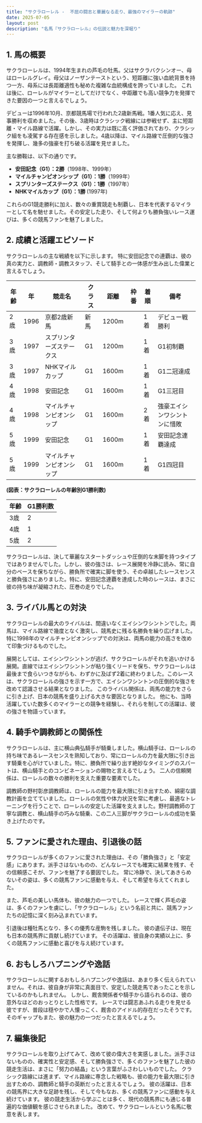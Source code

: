 ```yaml
---
title: "サクラローレル -  不屈の闘志と華麗なる走り、最強のマイラーの軌跡"
date: 2025-07-05
layout: post
description: "名馬『サクラローレル』の伝説と魅力を深堀り"
---
```


## 1. 馬の概要

サクラローレルは、1994年生まれの芦毛の牡馬。父はサクラバクシンオー、母はローレルグレイ。母父はノーザンテーストという、短距離に強い血統背景を持つ一方、母系には長距離適性も秘めた複雑な血統構成を誇っていました。  これは後に、ローレルがマイラーとしてだけでなく、中距離でも高い競争力を発揮できた要因の一つと言えるでしょう。

デビューは1996年10月、京都競馬場で行われた2歳新馬戦。1番人気に応え、見事勝利を収めました。その後、3歳時はクラシック戦線には参戦せず、主に短距離・マイル路線で活躍。しかし、その実力は既に高く評価されており、クラシック組をも凌駕する存在感を示しました。4歳以降は、マイル路線で圧倒的な強さを発揮し、幾多の強豪を打ち破る活躍を見せました。

主な勝鞍は、以下の通りです。

* **安田記念（G1）：2勝**（1998年、1999年）
* **マイルチャンピオンシップ（G1）：1勝**（1999年）
* **スプリンターズステークス（G1）：1勝**（1997年）
* **NHKマイルカップ（G1）：1勝** (1997年)


これらのG1競走勝利に加え、数々の重賞競走も制覇し、日本を代表するマイラーとして名を馳せました。その安定した走り、そして何よりも勝負強いレース運びは、多くの競馬ファンを魅了しました。


## 2. 成績と活躍エピソード

サクラローレルの主な戦績を以下に示します。  特に安田記念での連覇は、彼の真の実力と、調教師・調教スタッフ、そして騎手との一体感が生み出した偉業と言えるでしょう。

| 年齢 | 年 | 競走名 | クラス | 距離 | 枠番 | 着順 | 備考 |
|---|---|---|---|---|---|---|---|
| 2歳 | 1996 | 京都2歳新馬 | 新馬 | 1200m |  | 1着 | デビュー戦勝利 |
| 3歳 | 1997 | スプリンターズステークス | G1 | 1200m |  | 1着 | G1初制覇 |
| 3歳 | 1997 | NHKマイルカップ | G1 | 1600m |  | 1着 | G1二冠達成 |
| 4歳 | 1998 | 安田記念 | G1 | 1600m |  | 1着 | G1三冠目 |
| 4歳 | 1998 | マイルチャンピオンシップ | G1 | 1600m |  | 2着 | 強豪エイシンワシントンに惜敗 |
| 5歳 | 1999 | 安田記念 | G1 | 1600m |  | 1着 | 安田記念連覇達成 |
| 5歳 | 1999 | マイルチャンピオンシップ | G1 | 1600m |  | 1着 | G1四冠目 |


**(図表：サクラローレルの年齢別G1勝利数)**

| 年齢 | G1勝利数 |
|---|---|
| 3歳 | 2 |
| 4歳 | 1 |
| 5歳 | 2 |


サクラローレルは、決して華麗なスタートダッシュや圧倒的な末脚を持つタイプではありませんでした。しかし、彼の強さは、レース展開を冷静に読み、常に自分のペースを保ちながら、勝負所で確実に脚を使う、その卓越したレースセンスと勝負強さにありました。特に、安田記念連覇を達成した時のレースは、まさに彼の持ち味が凝縮された、圧巻の走りでした。


## 3. ライバル馬との対決

サクラローレルの最大のライバルは、間違いなくエイシンワシントンでした。両馬は、マイル路線で幾度となく激突し、競馬史に残る名勝負を繰り広げました。特に1998年のマイルチャンピオンシップでの対決は、両馬の能力の高さを改めて印象づけるものでした。

展開としては、エイシンワシントンが逃げ、サクラローレルがそれを追いかける展開。直線ではエイシンワシントンが粘り強くリードを保ち、サクラローレルは最後まで食らいつきながらも、わずかに及ばず2着に終わりました。このレースは、サクラローレルの強さを示す一方で、エイシンワシントンの圧倒的な強さを改めて認識させる結果となりました。  このライバル関係は、両馬の能力をさらに引き上げ、日本の競馬を盛り上げる大きな要因となりました。  他にも、当時活躍していた数多くのマイラーとの競争を経験し、それらを制しての活躍は、彼の強さを物語っています。


## 4. 騎手や調教師との関係性

サクラローレルは、主に横山典弘騎手が騎乗しました。横山騎手は、ローレルの持ち味であるレースセンスを熟知しており、常にローレルの力を最大限に引き出す騎乗を心がけていました。特に、勝負所で繰り出す絶妙なタイミングのスパートは、横山騎手とのコンビネーションの賜物と言えるでしょう。  二人の信頼関係は、ローレルの数々の勝利を支えた重要な要素でした。

調教師の野村彰彦調教師は、ローレルの能力を最大限に引き出すため、綿密な調教計画を立てていました。ローレルの気性や体力状況を常に考慮し、最適なトレーニングを行うことで、ローレルの安定した活躍を支えました。野村調教師の丁寧な調教と、横山騎手の巧みな騎乗、この二人三脚がサクラローレルの成功を築き上げたのです。


## 5. ファンに愛された理由、引退後の話

サクラローレルが多くのファンに愛された理由は、その「勝負強さ」と「安定感」にあります。派手さはないものの、どんなレースでも確実に結果を残す、その信頼感こそが、ファンを魅了する要因でした。  常に冷静で、決してあきらめないその姿は、多くの競馬ファンに感動を与え、そして希望を与えてくれました。

また、芦毛の美しい馬体も、彼の魅力の一つでした。  レースで輝く芦毛の姿は、多くのファンを虜にし、「サクラローレル」という名前と共に、競馬ファンたちの記憶に深く刻み込まれています。

引退後は種牡馬となり、多くの優秀な産駒を残しました。  彼の遺伝子は、現在も日本の競馬界に貢献し続けています。  その活躍は、彼自身の実績以上に、多くの競馬ファンに感動と喜びを与え続けています。


## 6. おもしろハプニングや逸話

サクラローレルに関するおもしろハプニングや逸話は、あまり多く伝えられていません。それは、彼自身が非常に真面目で、安定した競走馬であったことを示しているのかもしれません。  しかし、厩舎関係者や騎手から語られるのは、彼の意外なほどのおっとりとした性格です。  レースでは闘志あふれる走りを見せる彼ですが、普段は穏やかで人懐っこく、厩舎のアイドル的存在だったそうです。  そのギャップもまた、彼の魅力の一つだったと言えるでしょう。


## 7. 編集後記

サクラローレルを取り上げてみて、改めて彼の偉大さを実感しました。派手さはないものの、確実性と安定感、そして勝負強さで、多くのファンを魅了した彼の競走生活は、まさに「努力の結晶」という言葉がふさわしいものでした。  クラシック路線には進まず、マイル路線に専念した戦略も、彼の能力を最大限に引き出すための、調教師と騎手の英断だったと言えるでしょう。  彼の活躍は、日本の競馬界に大きな足跡を残し、そして今もなお、多くの競馬ファンに感動を与え続けています。  彼の競走生活から学ぶことは多く、現代の競馬界にも通じる普遍的な価値観を感じさせられました。  改めて、サクラローレルという名馬に敬意を表します。
